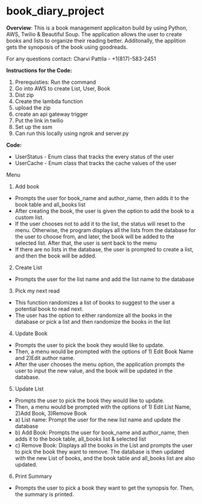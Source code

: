 # book_diary_project

**Overview**:
This is a book management applicaiton build by using Python, AWS, Twilio & Beautiful Soup. The application allows the user to create books and lists to organize their reading better. Additonally, the applition gets the synoposis of the book using goodreads.

For any questions contact: Charvi Pattila - +1(817)-583-2451

**Instructions for the Code:**

1. Prerequisties: Run the command
2. Go into AWS to create List, User, Book
3. Dist zip
4. Create the lambda function
5. upload the zip
6. create an api gateway trigger
7. Put the link in twilio
8. Set up the ssm
9. Can run this locally using ngrok and server.py

**Code:**

- UserStatus - Enum class that tracks the every status of the user
- UserCache - Enum class that tracks the cache values of the user

Menu

1. Add book

- Prompts the user for book_name and author_name, then adds it to the book table and all_books list
- After creating the book, the user is given the option to add the book to a custom list.
- If the user chooses not to add it to the list, the status will reset to the menu. Otherwise, the program displays all the lists from the database for the user to choose from, and later, the book will be added to the selected list. After that, the user is sent back to the menu
- If there are no lists in the database, the user is prompted to create a list, and then the book will be added.

2. Create List

- Prompts the user for the list name and add the list name to the database

3. Pick my next read

- This function randomizes a list of books to suggest to the user a potential book to read next.
- The user has the option to either randomize all the books in the database or pick a list and then randomize the books in the list

4. Update Book

- Prompts the user to pick the book they would like to update.
- Then, a menu would be prompted with the options of 1) Edit Book Name and 2)Edit author name.
- After the user chooses the menu option, the application prompts the user to input the new value, and the book will be updated in the database.

5. Update List

- Prompts the user to pick the book they would like to update.
- Then, a menu would be prompted with the options of 1) Edit List Name, 2)Add Book, 3)Remove Book
- a) List name: Prompt the user for the new list name and update the database
- b) Add Book: Prompts the user for book_name and author_name, then adds it to the book table, all_books list & selected list
- c) Remove Book: Displays all the books in the List and prompts the user to pick the book they want to remove. The database is then updated with the new List of books, and the book table and all_books list are also updated.

6. Print Summary

- Prompts the user to pick a book they want to get the synopsis for. Then, the summary is printed.
